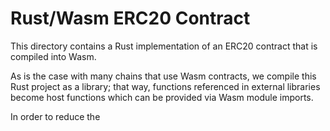 # Rust/Wasm ERC20 Contract

This directory contains a Rust implementation of an ERC20 contract that is compiled into Wasm.

As is the case with many chains that use Wasm contracts, we compile this Rust project as a library;
that way, functions referenced in external libraries become host functions which can be provided via Wasm module imports.

In order to reduce the 
